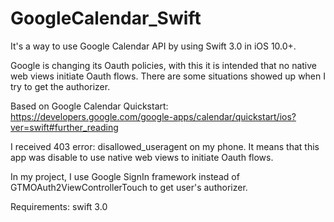 # GoogleCalendar_Swift
It's a way to use Google Calendar API by using Swift 3.0 in iOS 10.0+.

Google is changing its Oauth policies, with this it is intended that no native web views initiate Oauth flows. There are some situations showed up when I try to get the authorizer. 

Based on Google Calendar Quickstart: https://developers.google.com/google-apps/calendar/quickstart/ios?ver=swift#further_reading

I received 403 error: disallowed_useragent on my phone. It means that this app was disable to use native web views to initiate Oauth flows.  

In my project, I use Google SignIn framework instead of GTMOAuth2ViewControllerTouch to get user's authorizer. 

Requirements: 
swift 3.0
